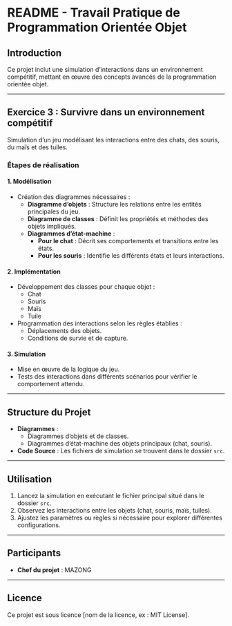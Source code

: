 
# README - Travail Pratique de Programmation Orientée Objet

## Introduction
Ce projet inclut une simulation d’interactions dans un environnement compétitif, mettant en œuvre des concepts avancés de la programmation orientée objet.

---

## Exercice 3 : Survivre dans un environnement compétitif
Simulation d’un jeu modélisant les interactions entre des chats, des souris, du maïs et des tuiles.

### Étapes de réalisation

#### 1. Modélisation
- Création des diagrammes nécessaires :
  - **Diagramme d’objets** : Structure les relations entre les entités principales du jeu.
  - **Diagramme de classes** : Définit les propriétés et méthodes des objets impliqués.
  - **Diagrammes d’état-machine** :
    - **Pour le chat** : Décrit ses comportements et transitions entre les états.
    - **Pour les souris** : Identifie les différents états et leurs interactions.

#### 2. Implémentation
- Développement des classes pour chaque objet :
  - Chat
  - Souris
  - Maïs
  - Tuile
- Programmation des interactions selon les règles établies :
  - Déplacements des objets.
  - Conditions de survie et de capture.

#### 3. Simulation
- Mise en œuvre de la logique du jeu.
- Tests des interactions dans différents scénarios pour vérifier le comportement attendu.

---

## Structure du Projet
- **Diagrammes** :
  - Diagrammes d’objets et de classes.
  - Diagrammes d’état-machine des objets principaux (chat, souris).
- **Code Source** : Les fichiers de simulation se trouvent dans le dossier `src`.

---

## Utilisation
1. Lancez la simulation en exécutant le fichier principal situé dans le dossier `src`.
2. Observez les interactions entre les objets (chat, souris, maïs, tuiles).
3. Ajustez les paramètres ou règles si nécessaire pour explorer différentes configurations.

---

## Participants
- **Chef du projet** : MAZONG

---

## Licence
Ce projet est sous licence [nom de la licence, ex : MIT License].
